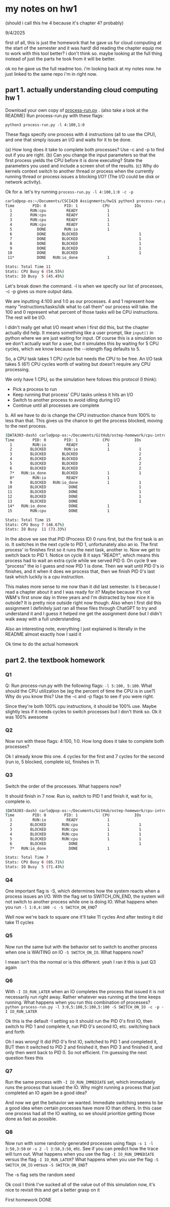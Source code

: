 #  my notes on hw1
(should i call this hw 4 because it's chapter 4? probably)

9/4/2025

first of all, this is just the homework that he gave us for cloud computing at the start of the semester and it was hard! did reading the chapter equip me to work with this tool better? i don't think so. maybe looking at the full thing instead of just the parts he took from it will be better.

ok no he gave us the full readme too. i'm looking back at my notes now. he just linked to the same repo i'm in right now.

## part 1. actually understanding cloud computing hw 1

Download your own copy of [process-run.py](https://github.com/remzi-arpacidusseau/ostep-homework/blob/master/cpu-intro/process-run.py) . (also take a look at the README) Run process-run.py with these flags: 

```
python3 process-run.py -l 4:100,1:0
```

These flags specify one process with 4 instructions (all to use the CPU), and one that simply issues an I/O and waits for it to be done.

(a) How long does it take to complete both processes? Use -c and -p to find out if you are right.
(b) Can you change the input parameters so that the first process yields the CPU before it is done executing? State the parameters you used and include a screen shot of the results.
(c) Why do kernels context switch to another thread or process when the currently running thread or process issues a blocking I/O? (The I/O could be disk or network activity).

Ok for a. let's try running `process-run.py -l 4:100,1:0 -c -p`

```bash
carlo@pop-os:~/Documents/CSCI420 Assignments/hw1$ python3 process-run.py -l 4:100,1:0 -c -p
Time        PID: 0        PID: 1           CPU           IOs
  1        RUN:cpu         READY             1          
  2        RUN:cpu         READY             1          
  3        RUN:cpu         READY             1          
  4        RUN:cpu         READY             1          
  5           DONE        RUN:io             1          
  6           DONE       BLOCKED                           1
  7           DONE       BLOCKED                           1
  8           DONE       BLOCKED                           1
  9           DONE       BLOCKED                           1
 10           DONE       BLOCKED                           1
 11*          DONE   RUN:io_done             1          

Stats: Total Time 11
Stats: CPU Busy 6 (54.55%)
Stats: IO Busy  5 (45.45%)
```

Let's break down the command. -l is when we specify our list of processes, -c -p gives us more output data.

We are inputting 4:100 and 1:0 as our processes. 4 and 1 represent how many "instructions/tasks/idk what to call them" our process will take. the 100 and 0 represent what percent of those tasks will be CPU instructions. The rest will be I/O.

I didn't really get what I/O meant when I first did this, but the chapter actually did help. It means something like a user prompt, like `input()` in python where we are just waiting for input. Of course this is a simulation so we don't actually wait for a user, but it simulates this by waiting for 5 CPU cycles, which we know because the --iolength flag defaults to 5.

So, a CPU task takes 1 CPU cycle but needs the CPU to be free. An I/O task takes 5 (6?) CPU cycles worth of waiting but doesn't require any CPU processing.

We only have 1 CPU, so the simulation here follows this protocol (I think):
- Pick a process to run
- Keep running that process' CPU tasks unless it hits an I/O
- Switch to another process to avoid idling during I/O
- Continue until all processes are complete

b. All we have to do is change the CPU instruction chance from 100% to less than that. This gives us the chance to get the process blocked, moving to the next process.

```bash
(DATA303-dash) carlo@pop-os:~/Documents/GitHub/ostep-homework/cpu-intro$ python process-run.py -l 3:50,1:0 -c -p
Time        PID: 0        PID: 1           CPU           IOs
  1         RUN:io         READY             1          
  2        BLOCKED        RUN:io             1             1
  3        BLOCKED       BLOCKED                           2
  4        BLOCKED       BLOCKED                           2
  5        BLOCKED       BLOCKED                           2
  6        BLOCKED       BLOCKED                           2
  7*   RUN:io_done       BLOCKED             1             1
  8*        RUN:io         READY             1          
  9        BLOCKED   RUN:io_done             1             1
 10        BLOCKED          DONE                           1
 11        BLOCKED          DONE                           1
 12        BLOCKED          DONE                           1
 13        BLOCKED          DONE                           1
 14*   RUN:io_done          DONE             1          
 15        RUN:cpu          DONE             1          

Stats: Total Time 15
Stats: CPU Busy 7 (46.67%)
Stats: IO Busy  11 (73.33%)
```

In the above we see that PID (Process ID) 0 runs first, but the first task is an io. It switches in the next cycle to PID 1, unfortunately also an io. The first process' io finishes first so it runs the next task, another io. Now we get to switch back to PID 1. Notice on cycle 8 it says "READY", which means this process had to wait an extra cycle while we served PID 0. On cycle 9 we "process" the io I guess and now PID 1 is done. Then we wait until PID 0's io finishes, and it when it does we process that, then we finish PID 0's last task which luckily is a cpu instruction.

This makes more sense to me now than it did last semester. Is it because I read a chapter about it and I was ready for it? Maybe because it's not W&M's first snow day in three years and I'm distracted by how nice it is outside? It is pretty nice outside right now though. Also when I first did this assignment I definitely just ran all these files through ChatGPT to try and understand it and I guess it helped me get the assignment done but I didn't walk away with a full understanding.

Also an interesting note, everything I just explained is literally in the README almost exactly how I said it

Ok time to do the actual homework

## part 2. the textbook homework

### Q1

Q: Run process-run.py with the following flags: `-l 5:100, 5:100`. What should the CPU utilization be (eg the percent of time the CPU is in use?) Why do you know this? Use the -c and -p flags to see if you were right.

Since they're both 100% cpu instructions, it should be 100% use. Maybe slightly less if it needs cycles to switch processes but I don't think so.
Ok it was 100% awesome

### Q2

Now run with these flags: 4:100, 1:0. How long does it take to complete both processes?

Ok I already know this one. 4 cycles for the first and 7 cycles for the second (run io, 5 blocked, complete io), finishes in 11.

### Q3

Switch the order of the processes. What happens now?

It should finish in 7 now. Run io, switch to PID 1 and finish it, wait for io, complete io.

```bash
(DATA303-dash) carlo@pop-os:~/Documents/GitHub/ostep-homework/cpu-intro$ python process-run.py -l 1:0,4:100 -c -p
Time        PID: 0        PID: 1           CPU           IOs
  1         RUN:io         READY             1          
  2        BLOCKED       RUN:cpu             1             1
  3        BLOCKED       RUN:cpu             1             1
  4        BLOCKED       RUN:cpu             1             1
  5        BLOCKED       RUN:cpu             1             1
  6        BLOCKED          DONE                           1
  7*   RUN:io_done          DONE             1          

Stats: Total Time 7
Stats: CPU Busy 6 (85.71%)
Stats: IO Busy  5 (71.43%)
```

### Q4

One important flag is -S, which determines how the system reacts when a process issues an I/O. With the flag set to SWITCH_ON_END, the system will not switch to another process while one is doing IO. What happens when you run `-l 1:0,4:100 -c -S SWITCH_ON_END`?

Well now we're back to square one it'll take 11 cycles
And after testing it did take 11 cycles

### Q5

Now run the same but with the behavior set to switch to another process when one is WAITING on IO `-S SWITCH_ON_IO`. What happens now?

I mean isn't this the normal or is this different. yeah I ran it this is just Q3 again

### Q6

With `-I IO_RUN_LATER` when an IO completes the process that issued it is not necessarily run right away. Rather whatever was running at the time keeps running. What happens when you run this combination of processes? `python process-run.py -l 3:0,5:100,5:100,5:100 -S SWITCH_ON_IO -c -p -I IO_RUN_LATER`

Ok this is the default -I setting so it should run the PID 0's first IO, then switch to PID 1 and complete it, run PID 0's second IO, etc. switching back and forth

Oh I was wrong! It did PID 0's first IO, switched to PID 1 and completed it, BUT then it switched to PID 2 and finished it, then PID 3 and finished it, and only then went back to PID 0. So not efficient. I'm guessing the next question fixes this

### Q7

Run the same process with `-I IO_RUN_IMMEDIATE` set, which immediately runs the process that issued the IO. Why might running a process that just completed an IO again be a good idea?

And now we get the behavior we wanted. Immediate switching seems to be a good idea when certain processes have more IO than others. In this case one process had all the IO waiting, so we should prioritize getting those done as fast as possible.

### Q8

Now run with some randomly generated processes using flags `-s 1 -l 3:50,3:50` or `-s 2 -l 3:50,3:50`, etc. See if you can predict how the trace will turn out. What happens when you use the flag `-I IO_RUN_IMMEDIATE` versus the flag `-I IO_RUN_LATER`? What happens when you use the flag `-S SWITCH_ON_IO` versus `-S SWITCH_ON_END`?

The -s flag sets the random seed

Ok cool I think I've sucked all of the value out of this simulation now, it's nice to revisit this and get a better grasp on it

First homework DONE